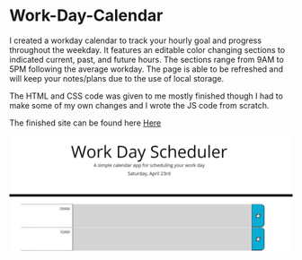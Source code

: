# Work-Day-Calendar

I created a workday calendar to track your hourly goal and progress throughout the weekday. It features an editable color changing sections to indicated current, past, and future hours. The sections range from 9AM to 5PM following the average workday. The page is able to be refreshed and will keep your notes/plans due to the use of local storage. 

The HTML and CSS code was given to me mostly finished though I had to make some of my own changes and I wrote the JS code from scratch. 

The finished site can be found here [Here](https://elliottli97.github.io/Work-Day-Calendar/)

![Website Screenshot](/Images/Website.JPG)